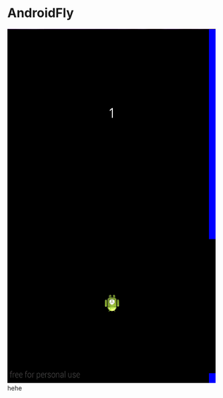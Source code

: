 AndroidFly
==========
![Example](https://github.com/hubert1002/AndroidFly/blob/master/test.gif)
hehe
